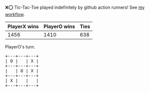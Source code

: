 :x::o: Tic-Tac-Toe played indefinitely by github action runners! See [my workflow](.github/workflows/play.yaml).

|PlayerX wins|PlayerO wins|Ties|
|-|-|-|
|1456|1410|638|

PlayerO's turn.

<pre>
+---+---+---+
| O |   | X |
+---+---+---+
|   | O | X |
+---+---+---+
| X |   |   |
+---+---+---+
</pre>
